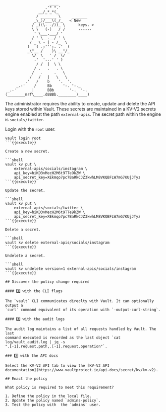```
                    ____
                  .'* *.'
               __/_*_*(_
              / _______ \     _______
             _\_)/___\(_/_   < New
            / _((\- -/))_ \      keys. >
            \ \   (-)   / /      ------
             ' \___.___/ '
            / ' \__.__/ ' \
           / _ \ - | - /_  \
          (   ( .;''';. .'  )
          _\"__ /    )\ __"/_
            \/  \   ' /  \/
             .'  '...' ' )
              / /  |  \ \
             / .   .   . \
            /   .     .   \
           /   /   |   \   \
         .'   /    b    '.  '.
     _.-'    /     Bb     '-. '-._
 _.-'       |      BBb       '-.  '-.
(________mrf\____.dBBBb.________)____)
```

The administrator requires the ability to create, update and delete the API keys
stored within Vault. These secrets are maintained in a KV-V2 secrets engine
enabled at the path `external-apis`. The secret path within the engine is
`socials/twitter`.

Login with the `root` user.

```shell
vault login root
```{{execute}}

Create a new secret.

```shell
vault kv put \
    external-apis/socials/instagram \
    api_key=hiKD3vMecH2M6t9TTe9kZW \
    api_secret_key=XEkmqo7pc7BaRkCJZ3kwhLM8VKQBFLW7mG7KUjJTyz
```{{execute}}

Update the secret.

```shell
vault kv put \
    external-apis/socials/twitter \
    api_key=hiKD3vMecH2M6t9TTe9kZW \
    api_secret_key=XEkmqo7pc7BaRkCJZ3kwhLM8VKQBFLW7mG7KUjJTyz
```{{execute}}

Delete a secret.

```shell
vault kv delete external-apis/socials/instagram
```{{execute}}

Undelete a secret.

```shell
vault kv undelete version=1 external-apis/socials/instagram
```{{execute}}

## Discover the policy change required

#### 1️⃣ with the CLI flags

The `vault` CLI communicates direclty with Vault. It can optionally output a
`curl` command equivalent of its operation with `-output-curl-string`.

#### 2️⃣ with the audit logs

The audit log maintains a list of all requests handled by Vault. The last
command executed is recorded as the last object `cat log/vault_audit.log | jq -s
".[-1].request.path,.[-1].request.operation"`.

### 3️⃣ with the API docs

Select the KV-V2 API tab to view the [KV-V2 API
documentation](https://www.vaultproject.io/api-docs/secret/kv/kv-v2).

## Enact the policy

What policy is required to meet this requirement?

1. Define the policy in the local file.
2. Update the policy named `admins-policy`.
3. Test the policy with  the `admins` user.
